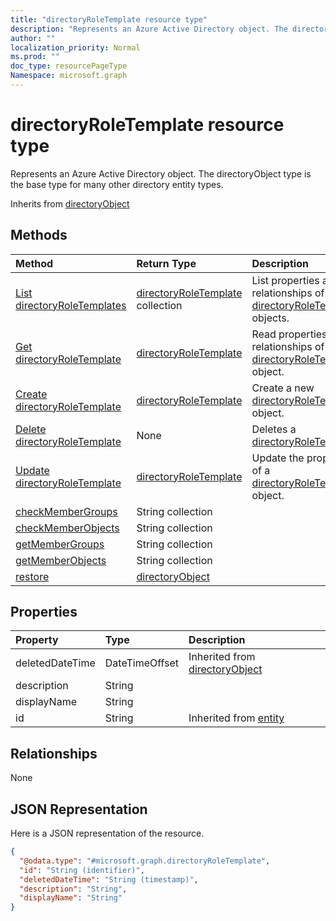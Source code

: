 ```yaml
---
title: "directoryRoleTemplate resource type"
description: "Represents an Azure Active Directory object. The directoryObject type is the base type for many other directory entity types."
author: ""
localization_priority: Normal
ms.prod: ""
doc_type: resourcePageType
Namespace: microsoft.graph
---
```



# directoryRoleTemplate resource type

Represents an Azure Active Directory object. The directoryObject type is the base type for many other directory entity types.


Inherits from [directoryObject](../resources/directoryObject.md)

## Methods
|Method|Return Type|Description|
|:---|:---|:---|
|[List directoryRoleTemplates](../api/directoryroletemplate-list.md)|[directoryRoleTemplate](../resources/directoryRoleTemplate.md) collection|List properties and relationships of the [directoryRoleTemplate](../resources/directoryroletemplate.md) objects.|
|[Get directoryRoleTemplate](../api/directoryroletemplate-get.md)|[directoryRoleTemplate](../resources/directoryRoleTemplate.md)|Read properties and relationships of the [directoryRoleTemplate](../resources/directoryroletemplate.md) object.|
|[Create directoryRoleTemplate](../api/directoryroletemplate-post-directoryroletemplates.md)|[directoryRoleTemplate](../resources/directoryRoleTemplate.md)|Create a new [directoryRoleTemplate](../resources/directoryroletemplate.md) object.|
|[Delete directoryRoleTemplate](../api/directoryroletemplate-delete.md)|None|Deletes a [directoryRoleTemplate](../resources/directoryroletemplate.md).|
|[Update directoryRoleTemplate](../api/directoryroletemplate-update.md)|[directoryRoleTemplate](../resources/directoryRoleTemplate.md)|Update the properties of a [directoryRoleTemplate](../resources/directoryroletemplate.md) object.|
|[checkMemberGroups](../api/directoryroletemplate-checkmembergroups.md)|String collection||
|[checkMemberObjects](../api/directoryroletemplate-checkmemberobjects.md)|String collection||
|[getMemberGroups](../api/directoryroletemplate-getmembergroups.md)|String collection||
|[getMemberObjects](../api/directoryroletemplate-getmemberobjects.md)|String collection||
|[restore](../api/directoryroletemplate-restore.md)|[directoryObject](../resources/directoryObject.md)||

## Properties
|Property|Type|Description|
|:---|:---|:---|
|deletedDateTime|DateTimeOffset| Inherited from [directoryObject](../resources/directoryObject.md)|
|description|String||
|displayName|String||
|id|String| Inherited from [entity](../resources/entity.md)|

## Relationships
None

## JSON Representation
Here is a JSON representation of the resource.
<!-- {
  "blockType": "resource",
  "keyProperty": "id",
  "@odata.type": "microsoft.graph.directoryRoleTemplate",
  "baseType": "microsoft.graph.directoryObject",
  "openType": true
}
-->
``` json
{
  "@odata.type": "#microsoft.graph.directoryRoleTemplate",
  "id": "String (identifier)",
  "deletedDateTime": "String (timestamp)",
  "description": "String",
  "displayName": "String"
}
```

